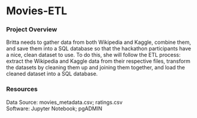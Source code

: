 # Movies-ETL

### Project Overview

Britta needs to gather data from both Wikipedia and Kaggle, combine them, and save them into a SQL database so that the hackathon participants have a nice, clean dataset to use. To do this, she will follow the ETL process: extract the Wikipedia and Kaggle data from their respective files, transform the datasets by cleaning them up and joining them together, and load the cleaned dataset into a SQL database.

### Resources
Data Source: movies_metadata.csv; ratings.csv <br />
Software: Jupyter Notebook; pgADMIN
